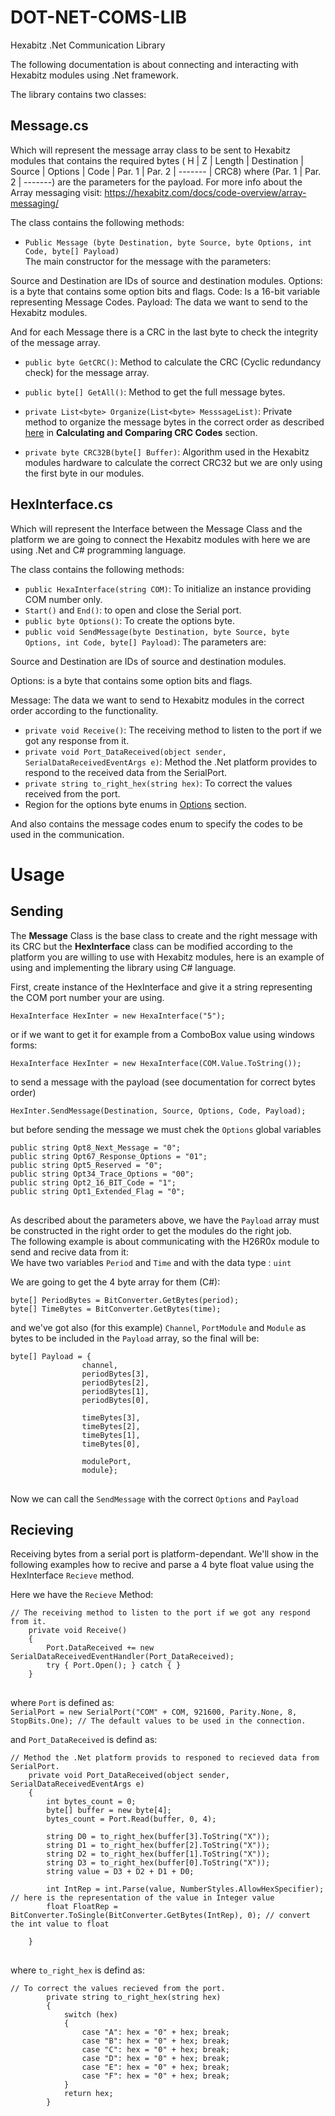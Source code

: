 # DOT-NET-COMS-LIB
Hexabitz .Net Communication Library




The following documentation is about connecting and interacting with Hexabitz modules using .Net framework.

The library contains two classes:

## Message.cs

Which will represent the message array class to be sent to Hexabitz modules that contains the required bytes ( H | Z | Length | Destination | Source | Options | Code | Par. 1 | Par. 2 | ------- | CRC8) where (Par. 1 | Par. 2 | -------)  are the parameters for the payload.
For more info about the Array messaging visit: https://hexabitz.com/docs/code-overview/array-messaging/

The class contains the following methods:

 	

* `Public Message (byte Destination, byte Source, byte Options, int Code, byte[] Payload)`   
The main constructor for the message with the parameters:

Source and Destination are IDs of source and destination modules.
Options: is a byte that contains some option bits and flags. 
Code: Is a 16-bit variable representing Message Codes.
Payload: The data we want to send to the Hexabitz modules.

And for each Message there is a CRC in the last byte to check the integrity of the message array.

 	

* `public byte GetCRC()`: Method to calculate the CRC (Cyclic redundancy check) for the message array.
 	

* `public byte[] GetAll()`: Method to get the full message bytes.
 	

* `private List<byte> Organize(List<byte> MesssageList)`: Private method to organize the message bytes in the correct order as described [here](https://hexabitz.com/docs/code-overview/array-messaging/ "https://hexabitz.com/docs/code-overview/array-messaging/") in **Calculating and Comparing CRC Codes** section.
 	

* `private byte CRC32B(byte[] Buffer)`: Algorithm used in the Hexabitz modules hardware to calculate the correct CRC32 but we are only using the first byte in our modules.


## HexInterface.cs

Which will represent the Interface between the Message Class and the platform we are going to connect the Hexabitz modules with here we are using .Net and C# programming language.


The class contains the following methods:
* `public HexaInterface(string COM)`: To initialize an instance providing COM number only.
* `Start()` and `End()`: to open and close the Serial port.
* `public byte Options()`: To create the options byte.
* `public void SendMessage(byte Destination, byte Source, byte Options, int Code, byte[] Payload)`: 
The parameters are:

Source and Destination are IDs of source and destination modules.

Options: is a byte that contains some option bits and flags.

Message: The data we want to send to Hexabitz modules in the correct order according to the functionality.

* `private void Receive()`: The receiving method to listen to the port if we got any response from it.
* `private void Port_DataReceived(object sender, SerialDataReceivedEventArgs e)`: Method the .Net platform provides to respond to the received data from the SerialPort.
* `private string to_right_hex(string hex)`: To correct the values received from the port.
* Region for the options byte enums in [Options](https://hexabitz.com/docs/code-overview/array-messaging/ "https://hexabitz.com/docs/code-overview/array-messaging/") section.

And also contains the message codes enum to specify the codes to be used in the communication.


# Usage

## Sending ##
The **Message** Class is the base class to create and the right message with its CRC but the **HexInterface** class can be modified according to the platform you are willing
to use with Hexabitz modules, here is an example of using and implementing the library using C# language.

First, create instance of the HexInterface and give it a string representing the COM port number your are using.

`HexaInterface HexInter = new HexaInterface("5");`  

or if we want to get it for example from a ComboBox value using windows forms:  

`HexaInterface HexInter = new HexaInterface(COM.Value.ToString());`  

to send a message with the payload (see documentation for correct bytes order)  

`HexInter.SendMessage(Destination, Source, Options, Code, Payload);`  

but before sending the message we must chek the `Options` global variables 
<pre>
<code>public string Opt8_Next_Message = "0";
public string Opt67_Response_Options = "01";
public string Opt5_Reserved = "0";
public string Opt34_Trace_Options = "00";
public string Opt2_16_BIT_Code = "1";
public string Opt1_Extended_Flag = "0";
</code>
</pre>

As described about the parameters above, we have the `Payload` array must be constructed in the right order to get the modules do the right job.  
The following example is about communicating with the H26R0x module to send and recive data from it:  
We have two variables `Period` and `Time` and with the data type : `uint`  

We are going to get the 4 byte array for them (C#):  

`byte[] PeriodBytes = BitConverter.GetBytes(period);`  
`byte[] TimeBytes = BitConverter.GetBytes(time);`  

and we've got also (for this example) `Channel`, `PortModule` and `Module` as bytes to be included in the `Payload` array, so the final will be:  

<pre>
<code>byte[] Payload = {
                channel,
                periodBytes[3],
                periodBytes[2],
                periodBytes[1],
                periodBytes[0],

                timeBytes[3],
                timeBytes[2],
                timeBytes[1],
                timeBytes[0],

                modulePort,
                module};
</code>
</pre>

Now we can call the `SendMessage` with the correct `Options` and `Payload`

## Recieving ##
Receiving bytes from a serial port is platform-dependant. We'll show in the following examples how to recive and parse a 4 byte float value using the HexInterface `Recieve` method.

Here we have the `Recieve` Method:

<pre>
<code>// The receiving method to listen to the port if we got any respond from it.
    private void Receive()
    {
        Port.DataReceived += new SerialDataReceivedEventHandler(Port_DataReceived);
        try { Port.Open(); } catch { }
    }
</code>
</pre>

where `Port` is defined as:  
`SerialPort = new SerialPort("COM" + COM, 921600, Parity.None, 8, StopBits.One); // The default values to be used in the connection.`

and `Port_DataReceived` is defind as: 
<pre>
<code>// Method the .Net platform provids to responed to recieved data from SerialPort.
    private void Port_DataReceived(object sender, SerialDataReceivedEventArgs e)
    {
        int bytes_count = 0;
        byte[] buffer = new byte[4];
        bytes_count = Port.Read(buffer, 0, 4);

        string D0 = to_right_hex(buffer[3].ToString("X"));
        string D1 = to_right_hex(buffer[2].ToString("X"));
        string D2 = to_right_hex(buffer[1].ToString("X"));
        string D3 = to_right_hex(buffer[0].ToString("X"));
        string value = D3 + D2 + D1 + D0;

        int IntRep = int.Parse(value, NumberStyles.AllowHexSpecifier); // here is the representation of the value in Integer value
        float FloatRep = BitConverter.ToSingle(BitConverter.GetBytes(IntRep), 0); // convert the int value to float
        
    }
</code>
</pre>

where `to_right_hex` is defind as:  
<pre>
<code>// To correct the values recieved from the port.
        private string to_right_hex(string hex)
        {
            switch (hex)
            {
                case "A": hex = "0" + hex; break;
                case "B": hex = "0" + hex; break;
                case "C": hex = "0" + hex; break;
                case "D": hex = "0" + hex; break;
                case "E": hex = "0" + hex; break;
                case "F": hex = "0" + hex; break;
            }
            return hex;
        }
</code>
</pre>




